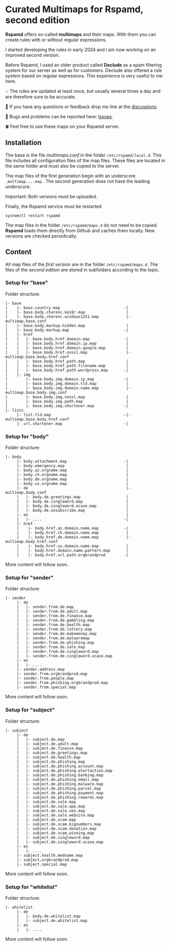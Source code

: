 # Curated Multimaps for Rspamd, second edition

**Rspamd** offers so-called **multimaps** and their maps. With them you can create rules with or without regular expressions.

I started developing the rules in early 2024 and i am now working on an improved second version.

Before Rspamd, I used an older product called **Declude** as a spam filtering system for our server as well as for customers. Declude also offered a rule system based on regular expressions. This experience is very useful to me here.

:bulb: The rules are updated at least once, but usually several times a day and are therefore sure to be accurate.

📢 If you have any questions or feedback drop me line at the [discussions](https://github.com/martinschaible/rspamd-rules/discussions).

🐛 Bugs and problems can be reported here: [Issues](https://github.com/martinschaible/rspamd-rules/issues).

🍀 Feel free to use these maps on your Rspamd server.

## Installation
The base is the file *multimaps.conf* in the folder `/etc/rspamd/local.d`. This file includes all configuration files of the map files. These files are located in the same folder and must also be copied to the server.

The map files of the first generation begin with an underscore `_multimap....map` . The second generation does not have the leading underscore.

Important: Both versions must be uploaded.

Finally, the Rspamd service must be restarted

```
systemctl restart rspamd
```

The map files in the folder `/etc/rspamd/maps.d` do not need to be copied. **Rspamd** loads them directly from Github and caches them locally. New versions are checked periodically.

## Content

All map files of the *first version* are in the folder `/etc/rspamd/maps.d`. The files of the *second edition* are stored in subfolders according to the topic.

### Setup for "base"

Folder structure:

```
|- base
|    |- base.country.map                            -|
|    |- base.body.charenc.koi8r.map                  |
|    |- base.body.charenc.windows1251.map            |- multimap.base.conf
|    |- base.body.markup.hidden.map                  |
|    |- base.body.markup.map                        -|
|    |- href
|    |   |- base.body.href.domain.map               -|
|    |   |- base.body.href.domain.ip.map             |
|    |   |- base.body.href.domain.google.map         |
|    |   |- base.body.href.nossl.map                 |- multimap.base.body.href.conf
|    |   |- base.body.href.path.map                  |
|    |   |- base.body.href.path.filename.map         |
|    |   |- base.body.href.path.wordpress.map       -|
|    |- img
|        |- base.body.img.domain.ip.map             -|
|        |- base.body.img.domain.tld.map             |
|        |- base.body.img.domain.name.map            |- multimap.base.body.img.conf
|        |- base.body.img.nossl.map                  |
|        |- base.body.img.path.map                   |
|        |- base.body.img.shortener.map             -|
|- lists
     |- list.tld.map                                -|- multimap.base.body.href.conf
     |- url.shortener.map                           -|
```

### Setup for "body"

Folder structure:
```
|- body
     |- body.attachment.map                         -|
     |- body.emergency.map                           |
     |- body.az.orgname.map                          |
     |- body.ch.orgname.map                          |
     |- body.de.orgname.map                          |
     |- body.us.orgname.map                          |
     |- de                                           |- multimap.body.conf
     |   |- body.de.greetings.map                    |
     |   |- body.de.singleword.map                   |
     |   |- body.de.singleword.ucase.map             |
     |   |- body.de.unsubscribe.map                  |
     |- en                                           |
     |   |- ....                                    -|
     |- href
     |    |- body.href.az.domain.name.map           -|
     |    |- body.href.ch.domain.name.map            |
     |    |- body.href.de.domain.name.map            |- multimap.body.href.conf
     |    |- body.href.us.domain.name.map            |
     |    |- body.href.domain.name.pattern.map       |
     |    |- body.href.url.path.orgbrandprod        -|
```

More content will follow soon.

### Setup for "sender"

Folder structure:
```
|- sender
     |- de
     |   |- sender.from.de.map
     |   |- sender.from.de.adult.map
     |   |- sender.from.de.finance.map
     |   |- sender.from.de.gambling.map
     |   |- sender.from.de.health.map
     |   |- sender.from.de.lottery.map
     |   |- sender.from.de.makemoney.map
     |   |- sender.from.de.malwaremap
     |   |- sender.from.de.phishing.map
     |   |- sender.from.de.sale.map
     |   |- sender.from.de.singleword.map
     |   |- sender.from.de.singleword.ucase.map
     |- en
     |   |- ....
     |- sender.address.map
     |- sender.from.orgbrandprod.map
     |- sender.from.people.map
     |- sender.from.phishing.orgbrandprod.map
     |- sender.from.special.map
```

More content will follow soon.

### Setup for "subject"

Folder structure:
```
|- subject
     |- de
     |   |- subject.de.map
     |   |- subject.de.adult.map
     |   |- subject.de.finance.map
     |   |- subject.de.greetings.map
     |   |- subject.de.health.map
     |   |- subject.de.phishing.map
     |   |- subject.de.phishing.account.map
     |   |- subject.de.phishing.alertaction.map
     |   |- subject.de.phishing.banking.map
     |   |- subject.de.phishing.email.map
     |   |- subject.de.phishing.malware.map
     |   |- subject.de.phishing.parcel.map
     |   |- subject.de.phishing.payment.map
     |   |- subject.de.phishing.rewards.map
     |   |- subject.de.sale.map
     |   |- subject.de.sale.app.map
     |   |- subject.de.sale.seo.map
     |   |- subject.de.sale.website.map
     |   |- subject.de.scam.map
     |   |- subject.de.scam.bignumbers.map
     |   |- subject.de.scam.donation.map
     |   |- subject.de.scam.winning.map
     |   |- subject.de.singleword.map
     |   |- subject.de.singleword.ucase.map
     |- en
     |   |- ....
     |- subject.health.medname.map
     |- subject.orgbrandprod.map
     |- subject.special.map
```

More content will follow soon.

### Setup for "whitelist"

Folder structure:
```
|- whitelist
     |- de
     |   |- body.de.whitelist.map
     |   |- subject.de.whitelist.map
     |- en
     |   |- ....
```

More content will follow soon.
